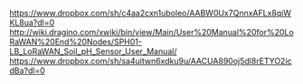 https://www.dropbox.com/sh/c4aa2cxn1uboleo/AABW0Ux7QnnxAFLx8qiWKL8ua?dl=0
http://wiki.dragino.com/xwiki/bin/view/Main/User%20Manual%20for%20LoRaWAN%20End%20Nodes/SPH01-LB_LoRaWAN_Soil_pH_Sensor_User_Manual/
https://www.dropbox.com/sh/sa4uitwn6xdku9u/AACUA890oj5dl8rETYO2icdBa?dl=0
